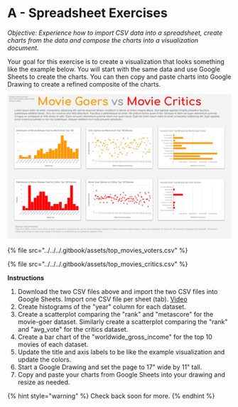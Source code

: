 # A - Spreadsheet Exercises

_Objective: Experience how to import CSV data into a spreadsheet, create charts from the data and compose the charts into a visualization document._   
  
Your goal for this exercise is to create a visualization that looks something like the example below. You will start with the same data and use Google Sheets to create the charts. You can then copy and paste charts into Google Drawing to create a refined composite of the charts. 

![](../../../.gitbook/assets/moviesexample.png)

{% file src="../../../.gitbook/assets/top\_movies\_voters.csv" %}

{% file src="../../../.gitbook/assets/top\_movies\_critics.csv" %}

**Instructions**

1. Download the two CSV files above and import the two CSV files into Google Sheets.  Import one CSV file per sheet \(tab\).  [Video](https://drive.google.com/file/d/1d_salWS-LsEZK3geruCR96EGNUTTsbjv/view?usp=sharing)
2. Create histograms of the "year" column for each dataset.
3. Create a scatterplot comparing the "rank" and "metascore" for the movie-goer dataset. Similarly create a scatterplot comparing the "rank" and "avg\_vote" for the critics dataset.
4. Create a bar chart of the "worldwide\_gross\_income" for the top 10 movies of each dataset.
5. Update the title and axis labels to be like the example visualization and update the colors.
6. Start a Google Drawing and set the page to 17" wide by 11" tall.
7. Copy and paste your charts from Google Sheets into your drawing and resize as needed.

{% hint style="warning" %}
Check back soon for more.
{% endhint %}



